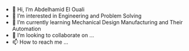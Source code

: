 - 👋 Hi, I’m Abdelhamid El Ouali
- 👀 I’m interested in Engineering and Problem Solving
- 🌱 I’m currently learning Mechanical Design Manufacturing and Their Automation
- 💞️ I’m looking to collaborate on ...
- 📫 How to reach me ...

<!---
aelouali2003/aelouali2003 is a ✨ special ✨ repository because its `README.md` (this file) appears on your GitHub profile.
You can click the Preview link to take a look at your changes.
--->
